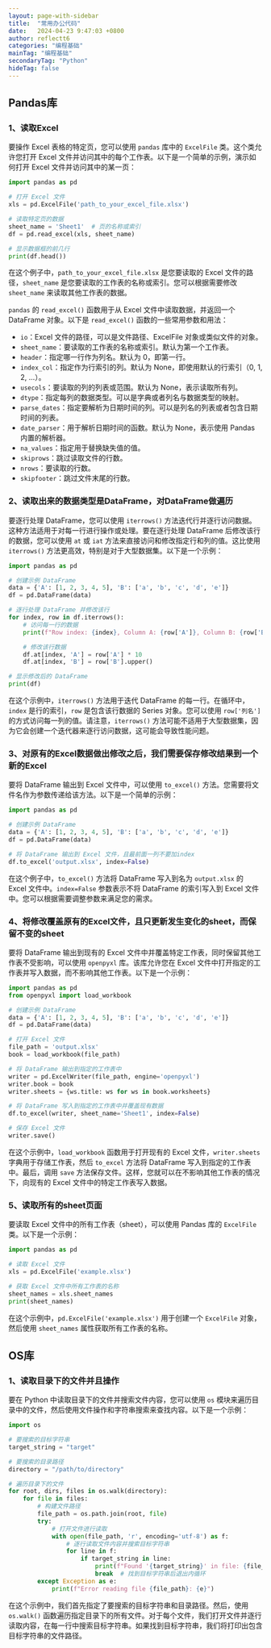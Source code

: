 ```yaml
---
layout: page-with-sidebar
title:  "常用办公代码"
date:   2024-04-23 9:47:03 +0800
author: reflectt6
categories: "编程基础"
mainTag: "编程基础"
secondaryTag: "Python"
hideTag: false
---
```


## Pandas库

### 1、读取Excel

要操作 Excel 表格的特定页，您可以使用 `pandas` 库中的 `ExcelFile` 类。这个类允许您打开 Excel 文件并访问其中的每个工作表。以下是一个简单的示例，演示如何打开 Excel 文件并访问其中的某一页：

```python
import pandas as pd

# 打开 Excel 文件
xls = pd.ExcelFile('path_to_your_excel_file.xlsx')

# 读取特定页的数据
sheet_name = 'Sheet1'  # 页的名称或索引
df = pd.read_excel(xls, sheet_name)

# 显示数据框的前几行
print(df.head())
```

在这个例子中，`path_to_your_excel_file.xlsx` 是您要读取的 Excel 文件的路径，`sheet_name` 是您要读取的工作表的名称或索引。您可以根据需要修改 `sheet_name` 来读取其他工作表的数据。

`pandas` 的 `read_excel()` 函数用于从 Excel 文件中读取数据，并返回一个 DataFrame 对象。以下是 `read_excel()` 函数的一些常用参数和用法：

- `io`：Excel 文件的路径，可以是文件路径、ExcelFile 对象或类似文件的对象。
- `sheet_name`：要读取的工作表的名称或索引。默认为第一个工作表。
- `header`：指定哪一行作为列名。默认为 0，即第一行。
- `index_col`：指定作为行索引的列。默认为 None，即使用默认的行索引（0, 1, 2, ...）。
- `usecols`：要读取的列的列表或范围。默认为 None，表示读取所有列。
- `dtype`：指定每列的数据类型。可以是字典或者列名与数据类型的映射。
- `parse_dates`：指定要解析为日期时间的列。可以是列名的列表或者包含日期时间的列表。
- `date_parser`：用于解析日期时间的函数。默认为 None，表示使用 Pandas 内置的解析器。
- `na_values`：指定用于替换缺失值的值。
- `skiprows`：跳过读取文件的行数。
- `nrows`：要读取的行数。
- `skipfooter`：跳过文件末尾的行数。

### 2、读取出来的数据类型是DataFrame，对DataFrame做遍历

要逐行处理 DataFrame，您可以使用 `iterrows()` 方法迭代行并逐行访问数据。这种方法适用于对每一行进行操作或处理。要在逐行处理 DataFrame 后修改该行的数据，您可以使用 `at` 或 `iat` 方法来直接访问和修改指定行和列的值。这比使用 `iterrows()` 方法更高效，特别是对于大型数据集。以下是一个示例：

```python
import pandas as pd

# 创建示例 DataFrame
data = {'A': [1, 2, 3, 4, 5], 'B': ['a', 'b', 'c', 'd', 'e']}
df = pd.DataFrame(data)

# 逐行处理 DataFrame 并修改该行
for index, row in df.iterrows():
    # 访问每一行的数据
    print(f"Row index: {index}, Column A: {row['A']}, Column B: {row['B']}")

    # 修改该行数据
    df.at[index, 'A'] = row['A'] * 10
    df.at[index, 'B'] = row['B'].upper()

# 显示修改后的 DataFrame
print(df)
```

在这个示例中，`iterrows()` 方法用于迭代 DataFrame 的每一行。在循环中，`index` 是行的索引，`row` 是包含该行数据的 Series 对象。您可以使用 `row['列名']` 的方式访问每一列的值。请注意，`iterrows()` 方法可能不适用于大型数据集，因为它会创建一个迭代器来逐行访问数据，这可能会导致性能问题。

### 3、对原有的Excel数据做出修改之后，我们需要保存修改结果到一个新的Excel

要将 DataFrame 输出到 Excel 文件中，可以使用 `to_excel()` 方法。您需要将文件名作为参数传递给该方法。以下是一个简单的示例：

```python
import pandas as pd

# 创建示例 DataFrame
data = {'A': [1, 2, 3, 4, 5], 'B': ['a', 'b', 'c', 'd', 'e']}
df = pd.DataFrame(data)

# 将 DataFrame 输出到 Excel 文件，且最前面一列不要加index
df.to_excel('output.xlsx', index=False)
```

在这个例子中，`to_excel()` 方法将 DataFrame 写入到名为 `output.xlsx` 的 Excel 文件中。`index=False` 参数表示不将 DataFrame 的索引写入到 Excel 文件中。您可以根据需要调整参数来满足您的需求。



### 4、将修改覆盖原有的Excel文件，且只更新发生变化的sheet，而保留不变的sheet

要将 DataFrame 输出到现有的 Excel 文件中并覆盖特定工作表，同时保留其他工作表不受影响，可以使用 `openpyxl` 库。该库允许您在 Excel 文件中打开指定的工作表并写入数据，而不影响其他工作表。以下是一个示例：

```python
import pandas as pd
from openpyxl import load_workbook

# 创建示例 DataFrame
data = {'A': [1, 2, 3, 4, 5], 'B': ['a', 'b', 'c', 'd', 'e']}
df = pd.DataFrame(data)

# 打开 Excel 文件
file_path = 'output.xlsx'
book = load_workbook(file_path)

# 将 DataFrame 输出到指定的工作表中
writer = pd.ExcelWriter(file_path, engine='openpyxl')
writer.book = book
writer.sheets = {ws.title: ws for ws in book.worksheets}

# 将 DataFrame 写入到指定的工作表中并覆盖现有数据
df.to_excel(writer, sheet_name='Sheet1', index=False)

# 保存 Excel 文件
writer.save()
```

在这个示例中，`load_workbook` 函数用于打开现有的 Excel 文件，`writer.sheets` 字典用于存储工作表，然后 `to_excel` 方法将 DataFrame 写入到指定的工作表中。最后，调用 `save` 方法保存文件。这样，您就可以在不影响其他工作表的情况下，向现有的 Excel 文件中的特定工作表写入数据。

### 5、读取所有的sheet页面

要读取 Excel 文件中的所有工作表（sheet），可以使用 Pandas 库的 `ExcelFile` 类。以下是一个示例：

```python
import pandas as pd

# 读取 Excel 文件
xls = pd.ExcelFile('example.xlsx')

# 获取 Excel 文件中所有工作表的名称
sheet_names = xls.sheet_names
print(sheet_names)
```

在这个示例中，`pd.ExcelFile('example.xlsx')` 用于创建一个 `ExcelFile` 对象，然后使用 `sheet_names` 属性获取所有工作表的名称。



## OS库

### 1、读取目录下的文件并且操作

要在 Python 中读取目录下的文件并搜索文件内容，您可以使用 `os` 模块来遍历目录中的文件，然后使用文件操作和字符串搜索来查找内容。以下是一个示例：

```python
import os

# 要搜索的目标字符串
target_string = "target"

# 要搜索的目录路径
directory = "/path/to/directory"

# 遍历目录下的文件
for root, dirs, files in os.walk(directory):
    for file in files:
        # 构建文件路径
        file_path = os.path.join(root, file)
        try:
            # 打开文件进行读取
            with open(file_path, 'r', encoding='utf-8') as f:
                # 逐行读取文件内容并搜索目标字符串
                for line in f:
                    if target_string in line:
                        print(f"Found '{target_string}' in file: {file_path}")
                        break  # 找到目标字符串后退出内循环
        except Exception as e:
            print(f"Error reading file {file_path}: {e}")
```

在这个示例中，我们首先指定了要搜索的目标字符串和目录路径。然后，使用 `os.walk()` 函数遍历指定目录下的所有文件。对于每个文件，我们打开文件并逐行读取内容，在每一行中搜索目标字符串。如果找到目标字符串，我们将打印出包含目标字符串的文件路径。











